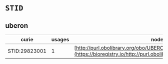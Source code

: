 # `STID`

## uberon

| curie         |   usages | nodes                                                                                                                 |
|---------------|----------|-----------------------------------------------------------------------------------------------------------------------|
| STID:29823001 |        1 | [http://purl.obolibrary.org/obo/UBERON:0010938](https://bioregistry.io/http://purl.obolibrary.org/obo/UBERON:0010938) |
